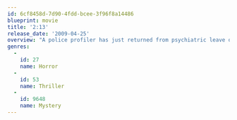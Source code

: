 ```yaml
---
id: 6cf8458d-7d90-4fdd-bcee-3f96f8a14486
blueprint: movie
title: '2:13'
release_date: '2009-04-25'
overview: "A police profiler has just returned from psychiatric leave only to find that he is caught up in a serial killer's rampage. Fighting to keep buried the trauma of his childhood, he must confront the all too-familiar flesh masks that the killer leaves on the faces of his victims. He must face his own demons along with the killer to save his small eroding existence."
genres:
  -
    id: 27
    name: Horror
  -
    id: 53
    name: Thriller
  -
    id: 9648
    name: Mystery
---
```

